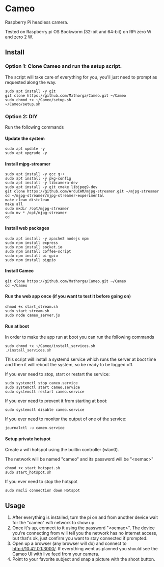 # Cameo
Raspberry Pi headless camera.

Tested on Raspberry pi OS Bookworm (32-bit and 64-bit) on RPi zero W and zero 2 W.

## Install

### Option 1: Clone Cameo and run the setup script.
The script will take care of everything for you, you'll just need to prompt as requested along the way.
```
sudo apt install -y git
git clone https://github.com/Mathorga/Cameo.git ~/Cameo
sudo chmod +x ~/Cameo/setup.sh
~/Cameo/setup.sh
```

### Option 2: DIY

Run the following commands

#### Update the system
```
sudo apt update -y
sudo apt upgrade -y
```

#### Install mjpg-streamer
```
sudo apt install -y gcc g++
sudo apt install -y pkg-config
sudo apt install -y libcamera-dev
sudo apt install -y git cmake libjpeg9-dev
git clone https://github.com/ArduCAM/mjpg-streamer.git ~/mjpg-streamer
cd ~/mjpg-streamer/mjpg-streamer-experimental
make clean distclean
make all
sudo mkdir /opt/mjpg-streamer
sudo mv * /opt/mjpg-streamer
cd
```

#### Install web packages
```
sudo apt install -y apache2 nodejs npm
sudo npm install express
sudo npm install socket.io
sudo npm install coffee-script
sudo npm install pi-gpio
sudo npm install pigpio
```

#### Install Cameo
```
git clone https://github.com/Mathorga/Cameo.git ~/Cameo
cd ~/Cameo
```

#### Run the web app once (if you want to test it before going on)
```
chmod +x start_stream.sh
sudo start_stream.sh
sudo node cameo_server.js
```

#### Run at boot
In order to make the app run at boot you can run the following commands
```
sudo chmod +x ~/Cameo/install_services.sh
./install_services.sh
```
This script will install a systemd service which runs the server at boot time and then it will reboot the system, so be ready to be logged off.

If you ever need to stop, start or restart the service:
```
sudo systemctl stop cameo.service
sudo systemctl start cameo.service
sudo systemctl restart cameo.service
```

If you ever need to prevent it from starting at boot:
```
sudo systemctl disable cameo.service
```

If you ever need to monitor the output of one of the service:
```
journalctl -u cameo.service
```

#### Setup private hotspot
Create a wifi hotspot using the builtin controller (wlan0).

The network will be named "cameo" and its password will be "\<oemac\>"
```
chmod +x start_hotspot.sh
sudo start_hotspot.sh
```

If you ever need to stop the hotspot
```
sudo nmcli connection down Hotspot
```

## Usage
1. After everything is installed, turn the pi on and from another device wait for the "cameo" wifi network to show up.
2. Once it's up, connect to it using the password "\<oemac\>". The device you're connecting from will tell you the network has no internet access, but that's ok, just confirm you want to stay connected if prompted.
3. Open up a browser (any browser will do) and connect to http://10.42.0.1:3000/. If everything went as planned you should see the Cameo UI with live feed from your camera.
4. Point to your favorite subject and snap a picture with the shoot button.
